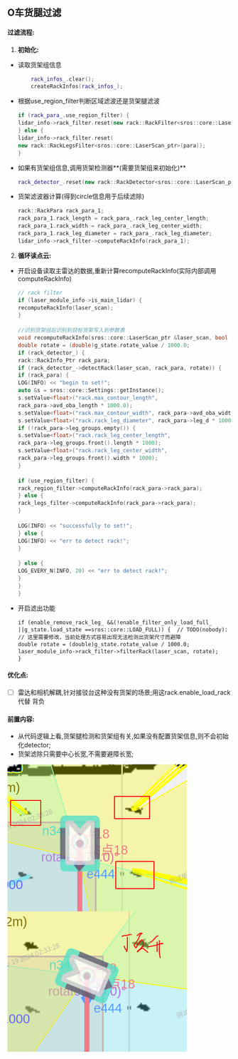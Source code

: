 ## O车货腿过滤

#### 过滤流程:

1. **初始化:**

- 读取货架组信息

  ```c++
      rack_infos_.clear();
      createRackInfos(rack_infos_);
  ```

- 根据use_region_filter判断区域滤波还是货架腿滤波

  ```c++
  if (rack_para_.use_region_filter) {
  lidar_info->rack_filter.reset(new rack::RackFilter<sros::core::LaserScan_ptr>(para));
  } else {
  lidar_info->rack_filter.reset(
  new rack::RackLegsFilter<sros::core::LaserScan_ptr>(para));
  }
  ```

- 如果有货架组信息,调用货架检测器**(需要货架组来初始化)**

  ```c++
  rack_detector_.reset(new rack::RackDetector<sros::core::LaserScan_ptr>(para, rack_infos_));
  ```

- 货架滤波器计算(得到circle信息用于后续滤除)

  ```c
  rack::RackPara rack_para_1;
  rack_para_1.rack_length = rack_para_.rack_leg_center_length;
  rack_para_1.rack_width = rack_para_.rack_leg_center_width;
  rack_para_1.rack_leg_diameter = rack_para_.rack_leg_diameter;
  lidar_info->rack_filter->computeRackInfo(rack_para_1);
  ```
2. **循环读点云:**

- 
  开启设备读取主雷达的数据,重新计算recomputeRackInfo(实际内部调用computeRackInfo)

  ```c
  // rack filter
  if (laser_module_info->is_main_lidar) {
  recomputeRackInfo(laser_scan);
  }
  
  //识别货架组后识别到目标货架写入到参数表
  void recomputeRackInfo(sros::core::LaserScan_ptr &laser_scan, bool use_region_filter) {
  double rotate = (double)g_state.rotate_value / 1000.0;
  if (rack_detector_) {
  rack::RackInfo_Ptr rack_para;
  if (rack_detector_->detectRack(laser_scan, rack_para, rotate)) {
  if (rack_para) {
  LOG(INFO) << "begin to set!";
  auto &s = sros::core::Settings::getInstance();
  s.setValue<float>("rack.max_contour_length",
  rack_para->avd_oba_length * 1000.0);
  s.setValue<float>("rack.max_contour_width", rack_para->avd_oba_width * 1000.0);
  s.setValue<float>("rack.rack_leg_diameter", rack_para->leg_d * 1000.0);
  if (!rack_para->leg_groups.empty()) {
  s.setValue<float>("rack.rack_leg_center_length",
  rack_para->leg_groups.front().length * 1000);
  s.setValue<float>("rack.rack_leg_center_width",
  rack_para->leg_groups.front().width * 1000);
  }
  
  if (use_region_filter) {
  rack_region_filter->computeRackInfo(rack_para->rack_para);
  } else {
  rack_legs_filter->computeRackInfo(rack_para->rack_para);
  }
  
  LOG(INFO) << "successfully to set!";
  } else {
  LOG(INFO) << "err to detect rack!";
  }
  
  } else {
  LOG_EVERY_N(INFO, 20) << "err to detect rack!";
  }
  }
  }
  
  ```
  
- 开启滤出功能

  ```
  if (enable_remove_rack_leg_ &&(!enable_filter_only_load_full_ ||g_state.load_state ==sros::core::LOAD_FULL)) {  // TODO(nobody):
  // 这里需要修改，当前处理方式容易出现无法检测出货架尺寸而避障
  double rotate = (double)g_state.rotate_value / 1000.0;
  laser_module_info->rack_filter->filterRack(laser_scan, rotate);
  }
  ```

  







#### 优化点:

- [ ] 雷达和相机解耦,针对接驳台这种没有货架的场景;用这rack.enable_load_rack代替   背负

 

#### 前置内容:

- 从代码逻辑上看,货架腿检测和货架组有关,如果没有配置货架信息,则不会初始化detector;
- 货架滤除只需要中心长宽,不需要避障长宽;

![image-20240422164836570](rack_filter/image-20240422164836570.png)



